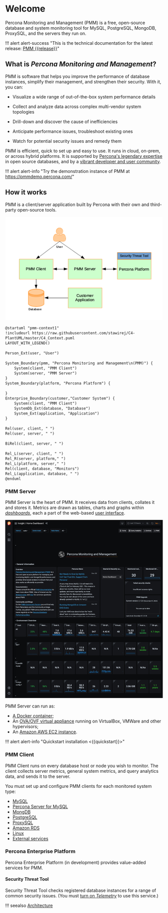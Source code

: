 # Welcome

Percona Monitoring and Management (PMM) is a free, open-source database and system monitoring tool for MySQL, PostgreSQL, MongoDB, ProxySQL, and the servers they run on.

!!! alert alert-success "This is the technical documentation for the latest release: [PMM {{release}}](release-notes/{{release}}.md)"

## What is *Percona Monitoring and Management*?

PMM is software that helps you improve the performance of database instances, simplify their management, and strengthen their security. With it, you can:

- Visualize a wide range of out-of-the-box system performance details

- Collect and analyze data across complex multi-vendor system topologies

- Drill-down and discover the cause of inefficiencies

- Anticipate performance issues, troubleshoot existing ones

- Watch for potential security issues and remedy them

PMM is efficient, quick to set up and easy to use. It runs in cloud, on-prem, or across hybrid platforms. It is supported by [Percona's legendary expertise](https://www.percona.com/services) in open source databases, and by a [vibrant developer and user community](https://www.percona.com/forums/questions-discussions/percona-monitoring-and-management).

!!! alert alert-info "Try the demonstration instance of PMM at <https://pmmdemo.percona.com/>"

## How it works

PMM is a client/server application built by Percona with their own and third-party open-source tools.

![PMM Client/Server architecture](_images/diagram.pmm.client-server-platform.png)


```plantuml
@startuml "pmm-context1"
!includeurl https://raw.githubusercontent.com/stawirej/C4-PlantUML/master/C4_Context.puml
LAYOUT_WITH_LEGEND()

Person_Ext(user, "User")

System_Boundary(pmm, "Percona Monitoring and Management\n(PMM)") {
    System(client, "PMM Client")
    System(server, "PMM Server")
}
System_Boundary(platform, "Percona Platform") {

}
Enterprise_Boundary(customer,"Customer System") {
    System(client, "PMM Client")
    SystemDb_Ext(database, "Database")
    System_Ext(application, "Application")
}

Rel(user, client, " ")
Rel(user, server, " ")

BiRel(client, server, " ")

Rel_L(server, client, " ")
Rel_R(server, platform," ")
Rel_L(platform, server," ")
Rel(client, database, "Monitors")
Rel_L(application, database, " ")
@enduml
```

### PMM Server

PMM Server is the heart of PMM. It receives data from clients, collates it and stores it. Metrics are drawn as tables, charts and graphs within [*dashboards*](details/dashboards/), each a part of the web-based [user interface](using/interface.md).

![PMM Server user interface home page](_images/PMM_Home_Dashboard_TALL.jpg)

PMM Server can run as:

- [A Docker container](setting-up/server/docker.md);
- An [OVA/OVF virtual appliance](setting-up/server/virtual-appliance.md) running on VirtualBox, VMWare and other hypervisors;
- An [Amazon AWS EC2 instance](setting-up/server/aws.md).


!!! alert alert-info "Quickstart installation <{{quickstart}}>"


### PMM Client

PMM Client runs on every database host or node you wish to monitor. The client collects server metrics, general system metrics, and query analytics data, and sends it to the server.

You must set up and configure PMM clients for each monitored system type:

- [MySQL](setting-up/client/mysql.md)
- [Percona Server for MySQL](setting-up/client/percona-server.md)
- [MongDB](setting-up/client/mongodb.md)
- [PostgreSQL](setting-up/client/postgresql.md)
- [ProxySQL](setting-up/client/proxysql.md)
- [Amazon RDS](setting-up/client/aws.md)
- [Linux](setting-up/client/linux.md)
- [External services](setting-up/client/external.md)

### Percona Enterprise Platform

Percona Enterprise Platform (in development) provides value-added services for PMM.

#### Security Threat Tool

Security Threat Tool checks registered database instances for a range of common security issues. (You must [turn on *Telemetry*](how-to/configure.md#advanced-settings) to use this service.)

!!! seealso
    [Architecture](details/architecture.md)
